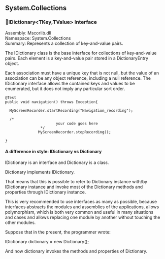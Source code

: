 ## System.Collections
### :dart:IDictionary<TKey,TValue> Interface <br> 
Assembly: Mscorlib.dll <br> 
Namespace: System.Collections <br> 
Summary: Represents a collection of key-and-value pairs. <br> 

The IDictionary class is the base interface for collections of key-and-value pairs.
Each element is a key-and-value pair stored in a DictionaryEntry object.

Each association must have a unique key that is not null, but the value of an association can be any object reference, including a null reference. The IDictionary interface allows the contained keys and values to be enumerated, but it does not imply any particular sort order.
```
@Test
public void navigation() throws Exception{

  MyScreenRecorder.startRecording("Navigation_recording");
  
  /*
                       your code goes here
                */
               MyScreenRecorder.stopRecording();

}
```
#### A difference in style: IDictionary vs Dictionary
IDictionary is an interface and Dictionary is a class.

Dictionary implements IDictionary.

That means that this is possible to refer to Dictionary instance with/by IDictionary instance and invoke most of the Dictionary methods and properties through IDictionary instance.

This is very recommended to use interfaces as many as possible, because interfaces abstracts the modules and assemblies of the applications, allows polymorphism, which is both very common and useful in many situations and cases and allows replacing one module by another without touching the other modules.

Suppose that in the present, the programmer wrote:

IDictionary<string> dictionary = new Dictionary<string>();

And now dictionary invokes the methods and properties of Dictionary<string>.
